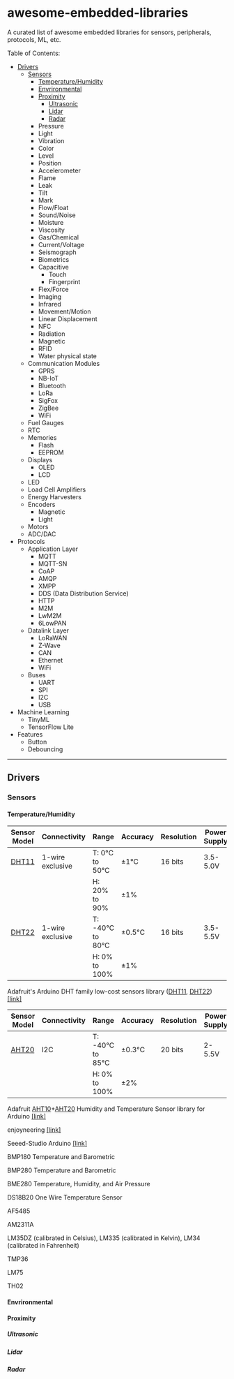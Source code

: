 # awesome-embedded-libraries
A curated list of awesome embedded libraries for sensors, peripherals, protocols, ML, etc.

Table of Contents:

- [Drivers](#drivers)
    - [Sensors](#sensors)
        - [Temperature/Humidity](#temperaturehumidity)
        - [Envrironmental](#envrironmental)
        - [Proximity](#proximity)
            - [Ultrasonic](#ultrasonic)
            - [Lidar](#lidar)
            - [Radar](#radar)
        - Pressure
        - Light
        - Vibration
        - Color
        - Level
        - Position
        - Accelerometer
        - Flame
        - Leak
        - Tilt
        - Mark
        - Flow/Float
        - Sound/Noise
        - Moisture
        - Viscosity
        - Gas/Chemical
        - Current/Voltage
        - Seismograph
        - Biometrics
        - Capacitive
            - Touch
            - Fingerprint
        - Flex/Force
        - Imaging
        - Infrared
        - Movement/Motion
        - Linear Displacement
        - NFC
        - Radiation
        - Magnetic
        - RFID
        - Water physical state
    - Communication Modules
        - GPRS
        - NB-IoT
        - Bluetooth
        - LoRa
        - SigFox
        - ZigBee
        - WiFi
    - Fuel Gauges
    - RTC
    - Memories
        - Flash
        - EEPROM
    - Displays
        - OLED
        - LCD
    - LED
    - Load Cell Amplifiers
    - Energy Harvesters
    - Encoders
        - Magnetic
        - Light
    - Motors
    - ADC/DAC
- Protocols
    - Application Layer
        - MQTT
        - MQTT-SN
        - CoAP
        - AMQP
        - XMPP
        - DDS (Data Distribution Service)
        - HTTP
        - M2M
        - LwM2M
        - 6LowPAN
    - Datalink Layer
        - LoRaWAN
        - Z-Wave
        - CAN
        - Ethernet
        - WiFi
    - Buses
        - UART
        - SPI
        - I2C
        - USB
- Machine Learning
    - TinyML
    - TensorFlow Lite
- Features
    - Button
    - Debouncing

---
## Drivers

### Sensors

#### Temperature/Humidity

| Sensor Model |   Connectivity   |      Range      | Accuracy | Resolution  | Power Supply | Operating Current | Standby Current |
|--------------|------------------|-----------------|----------|-------------|--------------|-------------------|-----------------|
|[DHT11](https://components101.com/sites/default/files/component_datasheet/DHT11-Temperature-Sensor.pdf)| 1-wire exclusive | T: 0°C to 50°C  |   ±1°C   |   16 bits   |   3.5-5.0V   |       0.3mA       |       60uA      |
|              |                  | H: 20% to 90%   |   ±1%    |             |              |                   |                 |
|[DHT22](https://components101.com/sites/default/files/component_datasheet/DHT22%20Sensor%20Datasheet.pdf)| 1-wire exclusive | T: -40°C to 80°C|  ±0.5°C  |   16 bits   |   3.5-5.5V   |       0.3mA       |       60uA      |
|              |                  | H: 0% to 100%   |    ±1%   |             |              |                   |                 |

Adafruit's Arduino DHT family low-cost sensors library ([DHT11](https://components101.com/sensors/dht11-temperature-sensor), [DHT22](https://components101.com/sensors/dht22-pinout-specs-datasheet)) [[link]](https://github.com/adafruit/DHT-sensor-library) 

| Sensor Model |   Connectivity   |      Range      | Accuracy | Resolution  | Power Supply | Operating Current | Standby Current |
|--------------|------------------|-----------------|----------|-------------|--------------|-------------------|-----------------|
|[AHT20](https://cdn-learn.adafruit.com/assets/assets/000/091/676/original/AHT20-datasheet-2020-4-16.pdf?1591047915)| I2C | T: -40°C to 85°C  |   ±0.3°C   |   20 bits   |   2-5.5V   |       23uA       |       0.25uA      |
|              |                  | H: 0% to 100%   |   ±2%    |             |              |                   |                 |

Adafruit [AHT10](https://www.electroschematics.com/temperature-sensor/)+[AHT20](https://learn.adafruit.com/adafruit-aht20) Humidity and Temperature Sensor library for Arduino [[link]](https://github.com/adafruit/Adafruit_AHTX0)

enjoyneering [[link]](https://github.com/enjoyneering/AHTxx)

Seeed-Studio Arduino [[link]](https://github.com/Seeed-Studio/Seeed_Arduino_AHT20)

BMP180 Temperature and Barometric

BMP280 Temperature and Barometric

BME280 Temperature, Humidity, and Air Pressure

DS18B20 One Wire Temperature Sensor

AF5485

AM2311A

LM35DZ (calibrated in Celsius), LM335 (calibrated in Kelvin), LM34 (calibrated in Fahrenheit)

TMP36

LM75

TH02



#### Envrironmental

#### Proximity

##### Ultrasonic

##### Lidar

##### Radar

